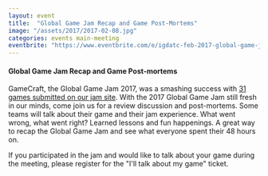 ```yaml
---
layout: event
title:  "Global Game Jam Recap and Game Post-Mortems"
image: "/assets/2017/2017-02-08.jpg"
categories: events main-meeting
eventbrite: "https://www.eventbrite.com/e/igdatc-feb-2017-global-game-jam-recap-and-game-post-mortems-tickets-31399109582?aff=ebdsoporgprofile"
---
```



#### Global Game Jam Recap and Game Post-mortems

GameCraft, the Global Game Jam 2017, was a smashing success with [31 games submitted on our jam site](http://globalgamejam.org/2017/jam-sites/gamecraft-university-minnesota-twin-cities-2017/games). With the 2017 Global Game Jam still fresh in our minds, come join us for a review discussion and post-mortems. Some teams will talk about their game and their jam experience. What went wrong, what went right? Learned lessons and fun happenings. A great way to recap the Global Game Jam and see what everyone spent their 48 hours on.

If you participated in the jam and would like to talk about your game during the meeting, please register for the "I'll talk about my game" ticket.

